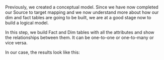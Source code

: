 Previously, we created a conceptual model.
Since we have now completed our Source to target mapping and we now understand more about how our dim and fact tables are going to be built, we are at a good stage now to build a logical model.

In this step, we build Fact and Dim tables with all the attributes and show the relationships between them. It can be one-to-one or one-to-many or vice versa. 

In our case, the results look like this:

